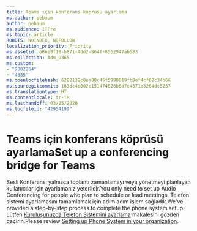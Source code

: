 ```yaml
---
title: Teams için konferans köprüsü ayarlama
ms.author: pebaum
author: pebaum
ms.audience: ITPro
ms.topic: article
ROBOTS: NOINDEX, NOFOLLOW
localization_priority: Priority
ms.assetid: 686e8f18-b871-4dd2-864f-8562947ab583
ms.collection: Adm_O365
ms.custom:
- "9002264"
- "4385"
ms.openlocfilehash: 6282139c8ea88c45f5990019fb9ef4cf62c34b66
ms.sourcegitcommit: 183dc4c002c151474628b6d7c4571a5264dc5257
ms.translationtype: HT
ms.contentlocale: tr-TR
ms.lasthandoff: 03/25/2020
ms.locfileid: "42954199"
---
```

# <a name="set-up-a-conferencing-bridge-for-teams"></a><span data-ttu-id="fb09e-102">Teams için konferans köprüsü ayarlama</span><span class="sxs-lookup"><span data-stu-id="fb09e-102">Set up a conferencing bridge for Teams</span></span>

<span data-ttu-id="fb09e-103">Sesli Konferansı yalnızca toplantı zamanlamayı veya yönetmeyi planlayan kullanıcılar için ayarlamanız yeterlidir.</span><span class="sxs-lookup"><span data-stu-id="fb09e-103">You only need to set up Audio Conferencing for people who plan to schedule or lead meetings.</span></span> <span data-ttu-id="fb09e-104">Telefon sistemi ayarlamasını tamamlamak için adım adım işlem sağladık.</span><span class="sxs-lookup"><span data-stu-id="fb09e-104">We've provided a step-by-step process to complete the phone system setup.</span></span> <span data-ttu-id="fb09e-105">Lütfen [Kuruluşunuzda Telefon Sistemini ayarlama](https://docs.microsoft.com/MicrosoftTeams/phone-number-calling-plans/port-order-overview) makalesini gözden geçirin.</span><span class="sxs-lookup"><span data-stu-id="fb09e-105">Please review [Setting up Phone System in your organization](https://docs.microsoft.com/MicrosoftTeams/phone-number-calling-plans/port-order-overview).</span></span>
